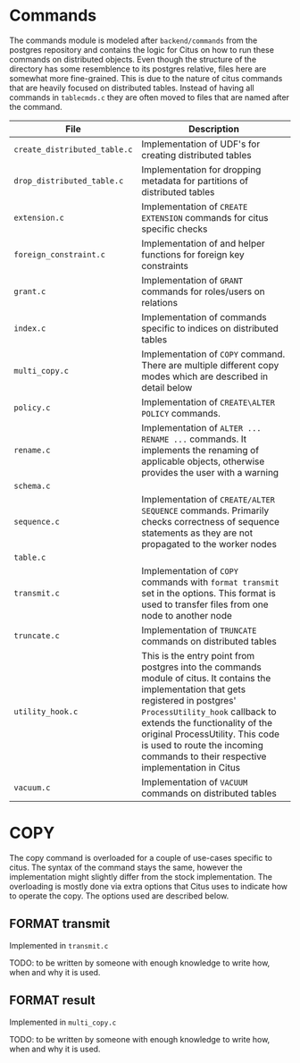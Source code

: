 # Commands

The commands module is modeled after `backend/commands` from the postgres repository and
contains the logic for Citus on how to run these commands on distributed objects. Even
though the structure of the directory has some resemblence to its postgres relative, files
here are somewhat more fine-grained. This is due to the nature of citus commands that are
heavily focused on distributed tables. Instead of having all commands in `tablecmds.c`
they are often moved to files that are named after the command.

| File                         | Description |
|------------------------------|-------------|
| `create_distributed_table.c` | Implementation of UDF's for creating distributed tables |
| `drop_distributed_table.c`   | Implementation for dropping metadata for partitions of distributed tables |
| `extension.c`                | Implementation of `CREATE EXTENSION` commands for citus specific checks |
| `foreign_constraint.c`       | Implementation of and helper functions for foreign key constraints |
| `grant.c`                    | Implementation of `GRANT` commands for roles/users on relations |
| `index.c`                    | Implementation of commands specific to indices on distributed tables |
| `multi_copy.c`               | Implementation of `COPY` command. There are multiple different copy modes which are described in detail below |
| `policy.c`                   | Implementation of `CREATE\ALTER POLICY` commands. |
| `rename.c`                   | Implementation of `ALTER ... RENAME ...` commands. It implements the renaming of applicable objects, otherwise provides the user with a warning |
| `schema.c`                   | |
| `sequence.c`                 | Implementation of `CREATE/ALTER SEQUENCE` commands. Primarily checks correctness of sequence statements as they are not propagated to the worker nodes |
| `table.c`                    | |
| `transmit.c`                 | Implementation of `COPY` commands with `format transmit` set in the options. This format is used to transfer files from one node to another node |
| `truncate.c`                 | Implementation of `TRUNCATE` commands on distributed tables |
| `utility_hook.c`             | This is the entry point from postgres into the commands module of citus. It contains the implementation that gets registered in postgres' `ProcessUtility_hook` callback to extends the functionality of the original ProcessUtility. This code is used to route the incoming commands to their respective implementation in Citus |
| `vacuum.c`                   | Implementation of `VACUUM` commands on distributed tables |

# COPY

The copy command is overloaded for a couple of use-cases specific to citus. The syntax of
the command stays the same, however the implementation might slightly differ from the
stock implementation. The overloading is mostly done via extra options that Citus uses to
indicate how to operate the copy. The options used are described below.

## FORMAT transmit

Implemented in `transmit.c`

TODO: to be written by someone with enough knowledge to write how, when and why it is used.

## FORMAT result

Implemented in `multi_copy.c`

TODO: to be written by someone with enough knowledge to write how, when and why it is used.
